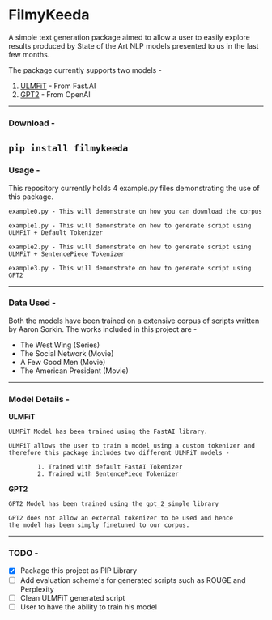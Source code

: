 # FilmyKeeda

A simple text generation package aimed to allow a user to easily explore results produced by State of the Art NLP models presented to us in the last few months.

The package currently supports two models -
1. [ULMFiT](http://nlp.fast.ai/classification/2018/05/15/introducting-ulmfit.html) - From Fast.AI
2. [GPT2](https://openai.com/blog/better-language-models/) - From OpenAI

---
### Download -

```pip install filmykeeda```
---


### Usage -

This repository currently holds 4 example.py files demonstrating the use of this package.

```
example0.py - This will demonstrate on how you can download the corpus

example1.py - This will demonstrate on how to generate script using ULMFiT + Default Tokenizer

example2.py - This will demonstrate on how to generate script using ULMFiT + SentencePiece Tokenizer

example3.py - This will demonstrate on how to generate script using GPT2
```
---
### Data Used -

Both the models have been trained on a extensive corpus of scripts written by Aaron Sorkin. The works included in this project are -
- The West Wing (Series)
- The Social Network (Movie)
- A Few Good Men (Movie)
- The American President (Movie)

---
### Model Details -

**ULMFiT**

```
ULMFiT Model has been trained using the FastAI library.

ULMFiT allows the user to train a model using a custom tokenizer and 
therefore this package includes two different ULMFiT models -

        1. Trained with default FastAI Tokenizer
        2. Trained with SentencePiece Tokenizer
```

**GPT2**

```
GPT2 Model has been trained using the gpt_2_simple library

GPT2 does not allow an external tokenizer to be used and hence
the model has been simply finetuned to our corpus.
```
---
### TODO -

- [x] Package this project as PIP Library
- [ ] Add evaluation scheme's for generated scripts such as ROUGE and Perplexity
- [ ] Clean ULMFiT generated script
- [ ] User to have the ability to train his model
